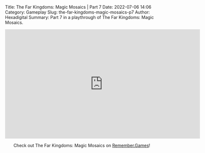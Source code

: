 Title: The Far Kingdoms: Magic Mosaics | Part 7
Date: 2022-07-06 14:06
Category: Gameplay
Slug: the-far-kingdoms-magic-mosaics-p7
Author: Hexadigital
Summary: Part 7 in a playthrough of The Far Kingdoms: Magic Mosaics.

<center><iframe src="https://www.youtube.com/embed/crpTHaGSe_8?feature=oembed" allow="accelerometer; autoplay; encrypted-media; gyroscope; picture-in-picture" width="640" height="360" frameborder="0"></iframe>

Check out The Far Kingdoms: Magic Mosaics on [Remember.Games](https://remember.games/game/1211/)!</center>

